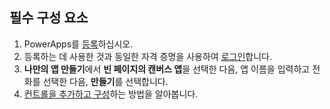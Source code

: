 ## <a name="prerequisites"></a>필수 구성 요소

1. PowerApps를 [등록](../maker/signup-for-powerapps.md)하십시오.
1. 등록하는 데 사용한 것과 동일한 자격 증명을 사용하여 [로그인](https://web.powerapps.com/?utm_source=padocs&utm_medium=linkinadoc&utm_campaign=referralsfromdoc)합니다.
1. **나만의 앱 만들기**에서 **빈 페이지의 캔버스 앱**을 선택한 다음, 앱 이름을 입력하고 전화를 선택한 다음, **만들기**를 선택합니다.
1. [컨트롤을 추가하고 구성](../maker/canvas-apps/add-configure-controls.md)하는 방법을 알아봅니다.
